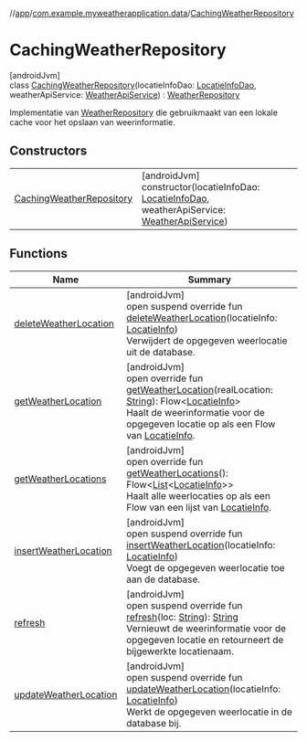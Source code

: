 //[app](../../../index.md)/[com.example.myweatherapplication.data](../index.md)/[CachingWeatherRepository](index.md)

# CachingWeatherRepository

[androidJvm]\
class [CachingWeatherRepository](index.md)(locatieInfoDao: [LocatieInfoDao](../../com.example.myweatherapplication.data.database/-locatie-info-dao/index.md), weatherApiService: [WeatherApiService](../../com.example.myweatherapplication.network/-weather-api-service/index.md)) : [WeatherRepository](../-weather-repository/index.md)

Implementatie van [WeatherRepository](../-weather-repository/index.md) die gebruikmaakt van een lokale cache voor het opslaan van weerinformatie.

## Constructors

| | |
|---|---|
| [CachingWeatherRepository](-caching-weather-repository.md) | [androidJvm]<br>constructor(locatieInfoDao: [LocatieInfoDao](../../com.example.myweatherapplication.data.database/-locatie-info-dao/index.md), weatherApiService: [WeatherApiService](../../com.example.myweatherapplication.network/-weather-api-service/index.md)) |

## Functions

| Name | Summary |
|---|---|
| [deleteWeatherLocation](delete-weather-location.md) | [androidJvm]<br>open suspend override fun [deleteWeatherLocation](delete-weather-location.md)(locatieInfo: [LocatieInfo](../../com.example.myweatherapplication.ui.model/-locatie-info/index.md))<br>Verwijdert de opgegeven weerlocatie uit de database. |
| [getWeatherLocation](get-weather-location.md) | [androidJvm]<br>open override fun [getWeatherLocation](get-weather-location.md)(realLocation: [String](https://kotlinlang.org/api/latest/jvm/stdlib/kotlin/-string/index.html)): Flow&lt;[LocatieInfo](../../com.example.myweatherapplication.ui.model/-locatie-info/index.md)&gt;<br>Haalt de weerinformatie voor de opgegeven locatie op als een Flow van [LocatieInfo](../../com.example.myweatherapplication.ui.model/-locatie-info/index.md). |
| [getWeatherLocations](get-weather-locations.md) | [androidJvm]<br>open override fun [getWeatherLocations](get-weather-locations.md)(): Flow&lt;[List](https://kotlinlang.org/api/latest/jvm/stdlib/kotlin.collections/-list/index.html)&lt;[LocatieInfo](../../com.example.myweatherapplication.ui.model/-locatie-info/index.md)&gt;&gt;<br>Haalt alle weerlocaties op als een Flow van een lijst van [LocatieInfo](../../com.example.myweatherapplication.ui.model/-locatie-info/index.md). |
| [insertWeatherLocation](insert-weather-location.md) | [androidJvm]<br>open suspend override fun [insertWeatherLocation](insert-weather-location.md)(locatieInfo: [LocatieInfo](../../com.example.myweatherapplication.ui.model/-locatie-info/index.md))<br>Voegt de opgegeven weerlocatie toe aan de database. |
| [refresh](refresh.md) | [androidJvm]<br>open suspend override fun [refresh](refresh.md)(loc: [String](https://kotlinlang.org/api/latest/jvm/stdlib/kotlin/-string/index.html)): [String](https://kotlinlang.org/api/latest/jvm/stdlib/kotlin/-string/index.html)<br>Vernieuwt de weerinformatie voor de opgegeven locatie en retourneert de bijgewerkte locatienaam. |
| [updateWeatherLocation](update-weather-location.md) | [androidJvm]<br>open suspend override fun [updateWeatherLocation](update-weather-location.md)(locatieInfo: [LocatieInfo](../../com.example.myweatherapplication.ui.model/-locatie-info/index.md))<br>Werkt de opgegeven weerlocatie in de database bij. |

